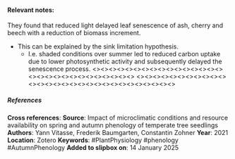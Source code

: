 #### **Relevant notes**:
They found that reduced light delayed leaf senescence of ash, cherry and beech with a reduction of biomass increment. 
- This can be explained by the sink limitation hypothesis. 
	- I.e. shaded conditions over summer led to reduced carbon uptake due to lower photosynthetic activity and subsequently delayed the senescence process.
<><><><><><><><><><><><><><><><><><><><><><><><><><><><><>
<><><><><><><><><><><><><><><><><><><><><><><><><><><><><>
##### References
**Cross references**: 
**Source**: Impact of microclimatic conditions and resource availability on spring and autumn phenology of temperate tree seedlings
**Authors**: Yann Vitasse, Frederik Baumgarten, Constantin Zohner
**Year**: 2021
**Location**: Zotero
**Keywords**: #PlantPhysiology #phenology #AutumnPhenology 
**Added to slipbox on**: 14 January 2025
